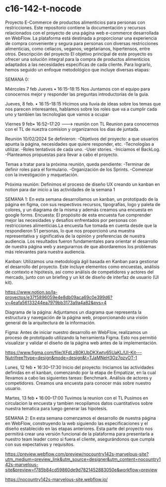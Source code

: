 # c16-142-t-nocode
Proyecto E-Commerce de productos alimenticios para personas con restricciones.
Este repositorio contiene la documentación y recursos relacionados con el proyecto de una página web e-commerce desarrollada en WebFlow. La plataforma está destinada a proporcionar una experiencia de compra conveniente y segura para personas con diversas restricciones alimenticias, como celíacos, veganos, vegetarianos, hipertensos, entre otros.
Descripción del proyecto
El objetivo principal de este proyecto es ofrecer una solución integral para la compra de productos alimenticios adaptados a las necesidades específicas de cada cliente. Para lograrlo, hemos seguido un enfoque metodológico que incluye diversas etapas:

SEMANA 0:

Miércoles 7 feb Jueves •  16:15–18:15
Nos Juntamos con el equipo para conocernos mejor y responder las preguntas introductorias de la guia.

Jueves, 8 feb.  •  16:15–18:15
Hicimos una lluvia de ideas sobre los temas que nos parecen interesantes, hablamos sobre los roles que va a cumplir cada uno y tambien las tecnologias que vamos a ocupar

Viernes 9 feb•  16:52–17:20 ---> reunión con TL
Reunion para conocernos con el TL de nueztra comision y organizarnos los dias de juntada.

Reunión 10/02/2024
Se definieron:
-Objetivos del proyecto: a que usuarios apunta la página, necesidades que quiere responder, etc.
-Tecnologías a utilizar.
-Roles tentativos de cada uno.
-User stories.
-Iniciamos el BackLog.
-Planteamos propuestas para llevar a cabo el proyecto.

Temas a tratar para la próxima reunión, queda pendiente:
-Terminar de definir roles para el formulario.
-Organización de los Sprints.
-Comenzar con la investigación y maquetación.

Próxima reunión:
Definimos el proceso de diseño UX creando un kanban en notion para dar inicio a las actividades de la semana 1

SEMANA 1:
En esta semana desarrollamos un kanban, un prototipado de la página en figma, con sus respectivos recursos, tipografías, logo y paleta de colores, y un diagrama de la misma y además creamos una encuesta en google forms.
Encuesta: El propósito de esta encuesta fue comprender mejor las necesidades y desafíos enfrentados por personas con restricciones alimenticias.La encuesta fue tomada en cuenta desde que la respondieron 51 personas, lo que nos proporcionó una muestra representativa y significativa de la opinión y preferencias de nuestra audiencia. Los resultados fueron fundamentales para orientar el desarrollo de nuestra página web y asegurarnos de que abordaremos los problemas más relevantes para nuestra audiencia.

Kanban: Utilizamos una metodología ágil basada en Kanban para gestionar el desarrollo del proyecto. Este incluye elementos como encuestas, análisis de contexto e hipótesis, así como análisis de competidores y actores del mercado, junto con un briefing y un kit de diseño de interfaz de usuario (UI kit).

https://www.notion.so/la-proyectos/e37f5896059e4e8db09aca69c0e399d6?v=4eafa56133244ea7979bb3173a9a4a82&pvs=4

Diagrama de la página: Adjuntamos un diagrama que representa la estructura y navegación de la página web, proporcionando una visión general de la arquitectura de la información.

Figma: Antes de iniciar nuestro desarrollo en WebFlow, realizamos un proceso de prototipado utilizando la herramienta Figma. Esto nos permitió visualizar y validar el diseño de la página web antes de la implementación.

https://www.figma.com/file/XFdLzB0KUbDKXwty65UaKL/UI-Kit---Nutrifree?type=design&mode=design&t=TJaMNeH3Oz7qzvOT-1



Lunes, 12 feb •  16:30–17:30
Inicio del proyecto:
Iniciamos las actividades definidas en el kanban, comenzando por la etapa de Empatizar, en la cual llevamos a cabo las siguientes tareas:
Benchmark.
Análisis de actores y competidores.
Creamos una encuesta para conocer más sobre nuestro usuario.

Martes, 13 feb •  16:00–17:00 
Tuvimos la reunion con el TL 
Pusimos en circulacion la encuesta y tambien recopilamos datos cuantitativos sobre nuestra tematica para luego generar las hipotesis.

SEMANA 2:
En esta semana comenzamos el desarrollo de nuestra página en WebFlow, construyendo la web siguiendo las especificaciones y el diseño establecido en las etapas anteriores. Esta parte del proyecto nos permitirá crear una versión funcional de la plataforma para presentarla a nuestro team leader como si fuera el cliente, asegurándonos que cumpla con sus expectativas y requisitos.

https://preview.webflow.com/preview/nocountry142s-marvelous-site?utm_medium=preview_link&utm_source=designer&utm_content=nocountry142s-marvelous-site&preview=f785b84cd59860de9d7821452883050e&workflow=preview

https://nocountry142s-marvelous-site.webflow.io/


